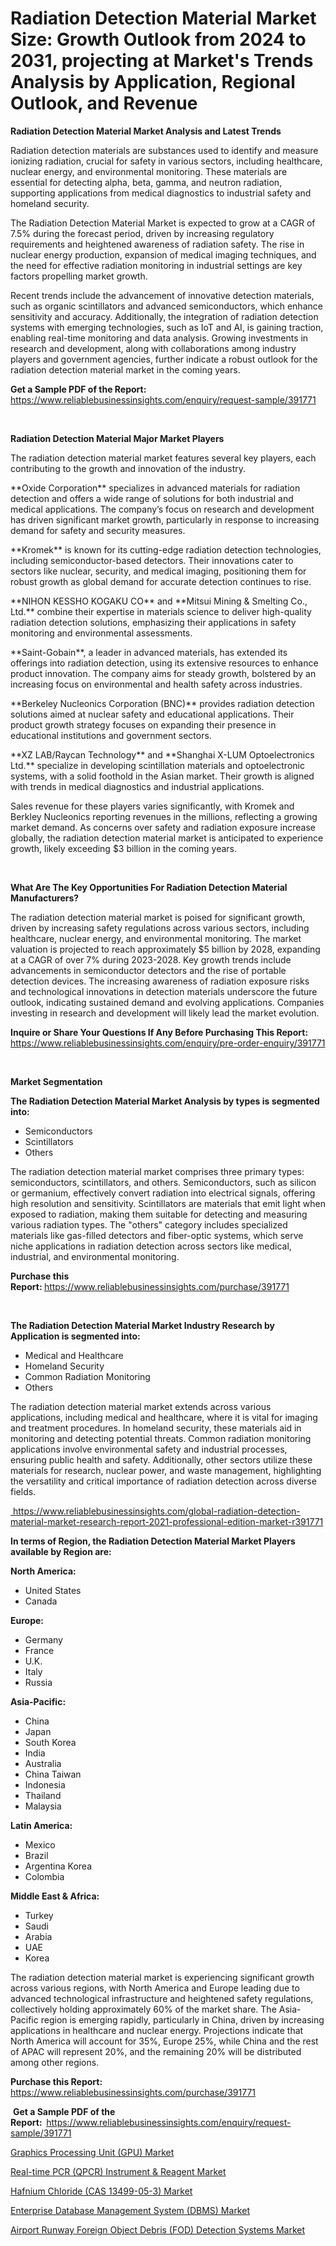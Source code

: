 <p><h1>Radiation Detection Material Market Size: Growth Outlook from 2024 to 2031, projecting at Market's Trends Analysis by Application, Regional Outlook, and Revenue</h1></p><p><strong>Radiation Detection Material Market Analysis and Latest Trends</strong></p>
<p><p>Radiation detection materials are substances used to identify and measure ionizing radiation, crucial for safety in various sectors, including healthcare, nuclear energy, and environmental monitoring. These materials are essential for detecting alpha, beta, gamma, and neutron radiation, supporting applications from medical diagnostics to industrial safety and homeland security.</p><p>The Radiation Detection Material Market is expected to grow at a CAGR of 7.5% during the forecast period, driven by increasing regulatory requirements and heightened awareness of radiation safety. The rise in nuclear energy production, expansion of medical imaging techniques, and the need for effective radiation monitoring in industrial settings are key factors propelling market growth. </p><p>Recent trends include the advancement of innovative detection materials, such as organic scintillators and advanced semiconductors, which enhance sensitivity and accuracy. Additionally, the integration of radiation detection systems with emerging technologies, such as IoT and AI, is gaining traction, enabling real-time monitoring and data analysis. Growing investments in research and development, along with collaborations among industry players and government agencies, further indicate a robust outlook for the radiation detection material market in the coming years.</p></p>
<p><strong>Get a Sample PDF of the Report:&nbsp;</strong> <a href="https://www.reliablebusinessinsights.com/enquiry/request-sample/391771?utm_campaign=1686&utm_medium=2&utm_source=Github&utm_content=ia&utm_term=26102024&utm_id=radiation-detection-material">https://www.reliablebusinessinsights.com/enquiry/request-sample/391771</a></p>
<p>&nbsp;</p>
<p><strong>Radiation Detection Material Major Market Players</strong></p>
<p><p>The radiation detection material market features several key players, each contributing to the growth and innovation of the industry. </p><p>**Oxide Corporation** specializes in advanced materials for radiation detection and offers a wide range of solutions for both industrial and medical applications. The company’s focus on research and development has driven significant market growth, particularly in response to increasing demand for safety and security measures.</p><p>**Kromek** is known for its cutting-edge radiation detection technologies, including semiconductor-based detectors. Their innovations cater to sectors like nuclear, security, and medical imaging, positioning them for robust growth as global demand for accurate detection continues to rise. </p><p>**NIHON KESSHO KOGAKU CO** and **Mitsui Mining & Smelting Co., Ltd.** combine their expertise in materials science to deliver high-quality radiation detection solutions, emphasizing their applications in safety monitoring and environmental assessments.</p><p>**Saint-Gobain**, a leader in advanced materials, has extended its offerings into radiation detection, using its extensive resources to enhance product innovation. The company aims for steady growth, bolstered by an increasing focus on environmental and health safety across industries.</p><p>**Berkeley Nucleonics Corporation (BNC)** provides radiation detection solutions aimed at nuclear safety and educational applications. Their product growth strategy focuses on expanding their presence in educational institutions and government sectors. </p><p>**XZ LAB/Raycan Technology** and **Shanghai X-LUM Optoelectronics Ltd.** specialize in developing scintillation materials and optoelectronic systems, with a solid foothold in the Asian market. Their growth is aligned with trends in medical diagnostics and industrial applications.</p><p>Sales revenue for these players varies significantly, with Kromek and Berkley Nucleonics reporting revenues in the millions, reflecting a growing market demand. As concerns over safety and radiation exposure increase globally, the radiation detection material market is anticipated to experience growth, likely exceeding $3 billion in the coming years.</p></p>
<p>&nbsp;</p>
<p><strong>What Are The Key Opportunities For Radiation Detection Material Manufacturers?</strong></p>
<p><p>The radiation detection material market is poised for significant growth, driven by increasing safety regulations across various sectors, including healthcare, nuclear energy, and environmental monitoring. The market valuation is projected to reach approximately $5 billion by 2028, expanding at a CAGR of over 7% during 2023-2028. Key growth trends include advancements in semiconductor detectors and the rise of portable detection devices. The increasing awareness of radiation exposure risks and technological innovations in detection materials underscore the future outlook, indicating sustained demand and evolving applications. Companies investing in research and development will likely lead the market evolution.</p></p>
<p><strong>Inquire or Share Your Questions If Any Before Purchasing This Report:</strong> <a href="https://www.reliablebusinessinsights.com/enquiry/pre-order-enquiry/391771?utm_campaign=1686&utm_medium=2&utm_source=Github&utm_content=ia&utm_term=26102024&utm_id=radiation-detection-material">https://www.reliablebusinessinsights.com/enquiry/pre-order-enquiry/391771</a></p>
<p>&nbsp;</p>
<p><strong>Market Segmentation</strong></p>
<p><strong>The Radiation Detection Material Market Analysis by types is segmented into:</strong></p>
<p><ul><li>Semiconductors</li><li>Scintillators</li><li>Others</li></ul></p>
<p><p>The radiation detection material market comprises three primary types: semiconductors, scintillators, and others. Semiconductors, such as silicon or germanium, effectively convert radiation into electrical signals, offering high resolution and sensitivity. Scintillators are materials that emit light when exposed to radiation, making them suitable for detecting and measuring various radiation types. The "others" category includes specialized materials like gas-filled detectors and fiber-optic systems, which serve niche applications in radiation detection across sectors like medical, industrial, and environmental monitoring.</p></p>
<p><strong>Purchase this Report:&nbsp;</strong><a href="https://www.reliablebusinessinsights.com/purchase/391771?utm_campaign=1686&utm_medium=2&utm_source=Github&utm_content=ia&utm_term=26102024&utm_id=radiation-detection-material">https://www.reliablebusinessinsights.com/purchase/391771</a></p>
<p>&nbsp;</p>
<p><strong>The Radiation Detection Material Market Industry Research by Application is segmented into:</strong></p>
<p><ul><li>Medical and Healthcare</li><li>Homeland Security</li><li>Common Radiation Monitoring</li><li>Others</li></ul></p>
<p><p>The radiation detection material market extends across various applications, including medical and healthcare, where it is vital for imaging and treatment procedures. In homeland security, these materials aid in monitoring and detecting potential threats. Common radiation monitoring applications involve environmental safety and industrial processes, ensuring public health and safety. Additionally, other sectors utilize these materials for research, nuclear power, and waste management, highlighting the versatility and critical importance of radiation detection across diverse fields.</p></p>
<p><a href="https://www.reliablebusinessinsights.com/global-radiation-detection-material-market-research-report-2021-professional-edition-market-r391771?utm_campaign=1686&utm_medium=2&utm_source=Github&utm_content=ia&utm_term=26102024&utm_id=radiation-detection-material">&nbsp;https://www.reliablebusinessinsights.com/global-radiation-detection-material-market-research-report-2021-professional-edition-market-r391771</a></p>
<p><strong>In terms of Region, the Radiation Detection Material Market Players available by Region are:</strong></p>
<p>
    <p> <strong> North America: </strong>
        <ul>
            <li>United States</li>
            <li>Canada</li>
        </ul>
        </p> 
    <p> <strong> Europe: </strong>
        <ul>
            <li>Germany</li>
            <li>France</li>
            <li>U.K.</li>
            <li>Italy</li>
            <li>Russia</li>
        </ul>
        </p> 
    <p> <strong> Asia-Pacific: </strong>
        <ul>
            <li>China</li>
            <li>Japan</li>
            <li>South Korea</li>
            <li>India</li>
            <li>Australia</li>
            <li>China Taiwan</li>
            <li>Indonesia</li>
            <li>Thailand</li>
            <li>Malaysia</li>
        </ul>
        </p> 
    <p> <strong> Latin America: </strong>
        <ul>
            <li>Mexico</li>
            <li>Brazil</li>
            <li>Argentina Korea</li>
            <li>Colombia</li>
        </ul>
        </p> 
    <p> <strong> Middle East & Africa: </strong>
        <ul>
            <li>Turkey</li>
            <li>Saudi</li>
            <li>Arabia</li>
            <li>UAE</li>
            <li>Korea</li>
        </ul>
    </p>
    </p>
<p><p>The radiation detection material market is experiencing significant growth across various regions, with North America and Europe leading due to advanced technological infrastructure and heightened safety regulations, collectively holding approximately 60% of the market share. The Asia-Pacific region is emerging rapidly, particularly in China, driven by increasing applications in healthcare and nuclear energy. Projections indicate that North America will account for 35%, Europe 25%, while China and the rest of APAC will represent 20%, and the remaining 20% will be distributed among other regions.</p></p>
<p><strong>Purchase this Report: </strong><a href="https://www.reliablebusinessinsights.com/purchase/391771?utm_campaign=1686&utm_medium=2&utm_source=Github&utm_content=ia&utm_term=26102024&utm_id=radiation-detection-material">https://www.reliablebusinessinsights.com/purchase/391771</a></p>
<p>&nbsp;<strong>Get a Sample PDF of the Report:&nbsp;&nbsp;</strong><a href="https://www.reliablebusinessinsights.com/enquiry/request-sample/391771?utm_campaign=1686&utm_medium=2&utm_source=Github&utm_content=ia&utm_term=26102024&utm_id=radiation-detection-material">https://www.reliablebusinessinsights.com/enquiry/request-sample/391771</a></p>
<p><strong></strong></p>
<p><p><a href="https://www.linkedin.com/pulse/consumer-behavior-shifts-graphics-processing-unit-gpu-l6s5c?utm_campaign=1686&utm_medium=2&utm_source=Github&utm_content=ia&utm_term=26102024&utm_id=radiation-detection-material">Graphics Processing Unit (GPU) Market</a></p><p><a href="https://www.linkedin.com/pulse/global-real-time-pcr-qpcr-instrument-reagent-market-analysis-oxuzc?utm_campaign=1686&utm_medium=2&utm_source=Github&utm_content=ia&utm_term=26102024&utm_id=radiation-detection-material">Real-time PCR (QPCR) Instrument & Reagent Market</a></p><p><a href="https://www.linkedin.com/pulse/hafnium-chloride-cas-13499-05-3-market-pulse-76-expansion-kuode?utm_campaign=1686&utm_medium=2&utm_source=Github&utm_content=ia&utm_term=26102024&utm_id=radiation-detection-material">Hafnium Chloride (CAS 13499-05-3) Market</a></p><p><a href="https://www.linkedin.com/pulse/enterprise-database-management-system-dbms-market-forecast-zax2e?utm_campaign=1686&utm_medium=2&utm_source=Github&utm_content=ia&utm_term=26102024&utm_id=radiation-detection-material">Enterprise Database Management System (DBMS) Market</a></p><p><a href="https://www.linkedin.com/pulse/airport-runway-foreign-object-debris-fod-detection-systems-1bpbe?utm_campaign=1686&utm_medium=2&utm_source=Github&utm_content=ia&utm_term=26102024&utm_id=radiation-detection-material">Airport Runway Foreign Object Debris (FOD) Detection Systems Market</a></p></p>